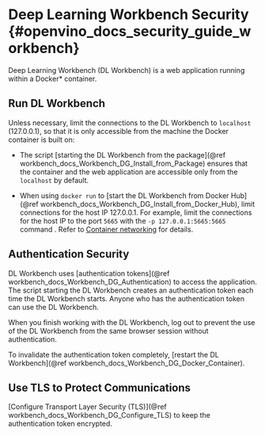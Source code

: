 # Deep Learning Workbench Security {#openvino_docs_security_guide_workbench}

Deep Learning Workbench (DL Workbench) is a web application running within a Docker\* container.

## Run DL Workbench 

Unless necessary, limit the connections to the DL Workbench to `localhost` (127.0.0.1), so that it
is only accessible from the machine the Docker container is built on:

* The script [starting the DL Workbench from the
  package](@ref workbench_docs_Workbench_DG_Install_from_Package) ensures that the container and the web
  application are accessible only from the `localhost` by default.

* When using `docker run` to [start the DL Workbench from Docker
  Hub](@ref workbench_docs_Workbench_DG_Install_from_Docker_Hub), limit connections for the host IP 127.0.0.1.
  For example, limit the connections for the host IP to the port `5665` with the `-p
  127.0.0.1:5665:5665` command . Refer to [Container
  networking](https://docs.docker.com/config/containers/container-networking/#published-ports) for
  details.

## Authentication Security

DL Workbench uses [authentication tokens](@ref workbench_docs_Workbench_DG_Authentication) to access the
application. The script starting the DL Workbench creates an authentication token each time the DL
Workbench starts. Anyone who has the authentication token can use the DL Workbench.

When you finish working with the DL Workbench, log out to prevent the use of the DL Workbench from
the same browser session without authentication.

To invalidate the authentication token completely, [restart the DL
Workbench](@ref workbench_docs_Workbench_DG_Docker_Container).

## Use TLS to Protect Communications 

[Configure Transport Layer Security (TLS)](@ref workbench_docs_Workbench_DG_Configure_TLS) to keep the
authentication token encrypted.
